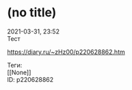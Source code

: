 (no title)
===========

   
 2021-03-31, 23:52   
  Тест   
    
 <https://diary.ru/~zHz00/p220628862.htm>   
   
 Теги:   
 [[None]]   
 ID: p220628862